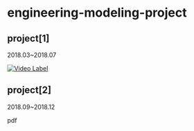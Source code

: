 # engineering-modeling-project


## project[1] 

2018.03~2018.07

[![Video Label](http://img.youtube.com/vi/HcnDwEQISDA/0.jpg)](https://www.youtube.com/watch?v=HcnDwEQISDA)


## project[2]

2018.09~2018.12

pdf
